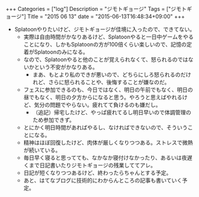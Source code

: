 +++
Categories = ["log"]
Description = "ジモトギョージ"
Tags = ["ジモトギョージ"]
Title = "2015 06 13"
date = "2015-06-13T16:48:34+09:00"
+++

* Splatoonやりたいけど、ジモトギョージが佳境に入ったので、できてない。
	* 実際は自由時間がかなりあるけど、Splatoonやると一日中ゲームをやることになり、しかもSplatoonの方が100倍くらい楽しいので、記憶の定着がSplatoonのみになる。
	* なので、Splatoonやると他のことが覚えられなくて、怒られるのではないかという不安がかなりある。
		* まあ、もとより私のできが悪いので、どちらにしろ怒られるのだけれど、さらに怒られることや、後悔することが嫌なのだ。
	* フェスに参加できるのも、今日ではなく、明日の午前でもなく、明日の昼でもなく、明日の夕方からになると思う。やろうと思えばやれるけど、気分の問題でやらない。疲れてて負けるのも嫌だし。
		* （追記）帰宅したけど、やっぱ疲れてるし明日早いので体調管理のため参加できず。
	* とにかく明日時間があればやるし、なければできないので、そういうことになる。
	* 精神はほぼ回復したけど、肉体が厳しくなりつつある。ストレスで微熱が続いている。
	* 毎日早く寝ると思ってても、なかなか寝付けなかったり、あるいは夜遅くまで日記書いたりジモトギョージの残業しててアレ。
	* 日記が短くなりつつあるけど、終わったらちゃんとする予定。
	* あと、はてなブログに技術的にわからんところの記事も書いていく予定。